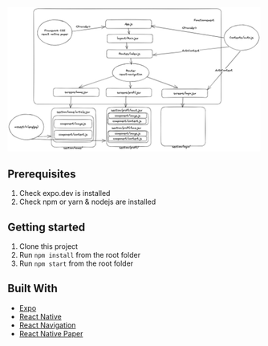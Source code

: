 ![alt structure](structure.png)

## Prerequisites

1. Check expo.dev is installed
2. Check npm or yarn & nodejs are installed

## Getting started

1. Clone this project
2. Run `npm install` from the root folder
3. Run `npm start` from the root folder

## Built With

- [Expo](https://expo.dev)
- [React Native](https://reactnative.dev)
- [React Navigation](https://reactnavigation.org)
- [React Native Paper](https://callstack.github.io/react-native-paper/)
